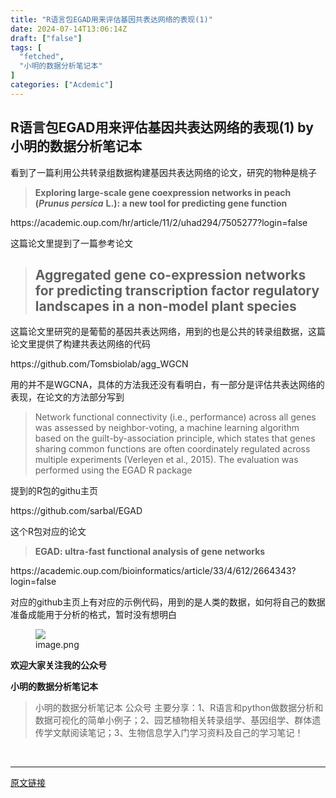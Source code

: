 ```yaml
---
title: "R语言包EGAD用来评估基因共表达网络的表现(1)"
date: 2024-07-14T13:06:14Z
draft: ["false"]
tags: [
  "fetched",
  "小明的数据分析笔记本"
]
categories: ["Acdemic"]
---
```

R语言包EGAD用来评估基因共表达网络的表现(1) by 小明的数据分析笔记本
------
<div><section data-tool="mdnice编辑器" data-website="https://www.mdnice.com" data-mpa-powered-by="yiban.io"><p data-tool="mdnice编辑器">看到了一篇利用公共转录组数据构建基因共表达网络的论文，研究的物种是桃子</p><blockquote data-tool="mdnice编辑器"><span></span><p><strong>Exploring large-scale gene coexpression networks in peach (</strong><em><strong>Prunus persica</strong></em> <strong>L.): a new tool for predicting gene function</strong></p></blockquote><p data-tool="mdnice编辑器">https://academic.oup.com/hr/article/11/2/uhad294/7505277?login=false</p><p data-tool="mdnice编辑器">这篇论文里提到了一篇参考论文</p><blockquote data-tool="mdnice编辑器"><span></span><h1><span></span><span>Aggregated gene co-expression networks for predicting transcription factor regulatory landscapes in a non-model plant species</span><span></span></h1></blockquote><p data-tool="mdnice编辑器">这篇论文里研究的是葡萄的基因共表达网络，用到的也是公共的转录组数据，这篇论文里提供了构建共表达网络的代码</p><p data-tool="mdnice编辑器">https://github.com/Tomsbiolab/agg_WGCN</p><p data-tool="mdnice编辑器">用的并不是WGCNA，具体的方法我还没有看明白，有一部分是评估共表达网络的表现，在论文的方法部分写到</p><blockquote data-tool="mdnice编辑器"><span></span><p>Network functional connectivity (i.e., performance) across all genes was assessed by neighbor-voting, a machine learning algorithm based on the guilt-by-association principle, which states that genes sharing common functions are often coordinately regulated across multiple experiments (Verleyen et al., 2015). The evaluation was performed using the EGAD R package</p></blockquote><p data-tool="mdnice编辑器">提到的R包的githu主页</p><p data-tool="mdnice编辑器">https://github.com/sarbal/EGAD</p><p data-tool="mdnice编辑器">这个R包对应的论文</p><blockquote data-tool="mdnice编辑器"><span></span><p><strong>EGAD: ultra-fast functional analysis of gene networks</strong></p></blockquote><p data-tool="mdnice编辑器">https://academic.oup.com/bioinformatics/article/33/4/612/2664343?login=false</p><p data-tool="mdnice编辑器">对应的github主页上有对应的示例代码，用到的是人类的数据，如何将自己的数据准备成能用于分析的格式，暂时没有想明白</p><figure data-tool="mdnice编辑器"><img data-imgfileid="100014186" data-ratio="0.43010752688172044" data-src="https://mmbiz.qpic.cn/sz_mmbiz_png/t1wZDoUyFk6m5MzRrGnadUJqfPa6IpsmDGfAJ41U9unfMb98L4C5iaJVxK9Dr463H548q05Akss6HGiauIiaXQia7w/640?wx_fmt=png&amp;from=appmsg" data-type="png" data-w="930" src="https://mmbiz.qpic.cn/sz_mmbiz_png/t1wZDoUyFk6m5MzRrGnadUJqfPa6IpsmDGfAJ41U9unfMb98L4C5iaJVxK9Dr463H548q05Akss6HGiauIiaXQia7w/640?wx_fmt=png&amp;from=appmsg"><figcaption>image.png</figcaption></figure><p data-tool="mdnice编辑器"><strong>欢迎大家关注我的公众号</strong></p><p data-tool="mdnice编辑器"><strong>小明的数据分析笔记本</strong></p><section><mp-common-profile data-pluginname="mpprofile" data-id="MzI3NzQ3MTcxMg==" data-headimg="http://mmbiz.qpic.cn/mmbiz_png/t1wZDoUyFk5t1sOnM0iabvBhnfIj5YpyqrMib0E1MGCd9ibcYxaOPZd0GWhQBDvK2BPEwsicQxd6y5MHLfphnwHnow/0?wx_fmt=png" data-nickname="小明的数据分析笔记本" data-alias="" data-signature="分享R语言和python在生物信息领域做数据分析和数据可视化的简单小例子；偶尔会分享一些组学数据处理相关的内容" data-from="0" data-is_biz_ban="0"></mp-common-profile></section><p data-tool="mdnice编辑器"><strong></strong></p><blockquote data-tool="mdnice编辑器"><span></span><p>小明的数据分析笔记本 公众号 主要分享：1、R语言和python做数据分析和数据可视化的简单小例子；2、园艺植物相关转录组学、基因组学、群体遗传学文献阅读笔记；3、生物信息学入门学习资料及自己的学习笔记！</p></blockquote></section><p><br></p><p><mp-style-type data-value="3"></mp-style-type></p></div>  
<hr>
<a href="https://mp.weixin.qq.com/s/SJBbmBwddiBB1l_whABXOg",target="_blank" rel="noopener noreferrer">原文链接</a>
